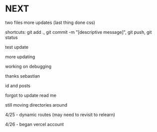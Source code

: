 # NEXT
two files
more updates (last thing done css)

shortcuts: git add ., git commit -m "[descriptive message]", git push, git status

test update

more updating

working on debugging

thanks sebastian

id and posts

forgot to update read me

still moving directories around

4/25 - dynamic routes (may need to revisit to relearn)

4/26 - began vercel account